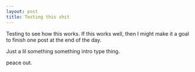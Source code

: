 ```yaml
---
layout: post
title: Testing this shit
---
```


Testing to see how this works.
If this works well, then I might make it a goal to finish one post at the end of the day.

Just a lil something something intro type thing.

peace out.
